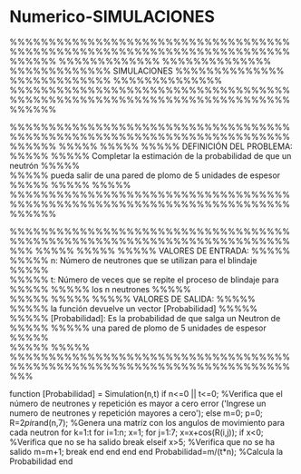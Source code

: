 # Numerico-SIMULACIONES

%%%%%%%%%%%%%%%%%%%%%%%%%%%%%%%%%%%%%%%%%%%%%%%%%%%%%%%%%%%%%%%%%%%%%%%%%%%%%%
%%%%%%%%%%%%%                                                   %%%%%%%%%%%%%%
%%%%%%%%%%%%%                     SIMULACIONES                  %%%%%%%%%%%%%%
%%%%%%%%%%%%%                                                   %%%%%%%%%%%%%%
%%%%%%%%%%%%%%%%%%%%%%%%%%%%%%%%%%%%%%%%%%%%%%%%%%%%%%%%%%%%%%%%%%%%%%%%%%%%%%

%%%%%%%%%%%%%%%%%%%%%%%%%%%%%%%%%%%%%%%%%%%%%%%%%%%%%%%%%%%%%%%%%%%%%%%%%%%%%%
%%%%%                                                                    %%%%%
%%%%%                      DEFINICIÓN DEL PROBLEMA:                      %%%%%
%%%%%    Completar la estimación de la probabilidad de que un neutrón    %%%%%     
%%%%%     pueda salir de una pared de plomo de 5 unidades de espesor     %%%%%
%%%%%                                                                    %%%%%
%%%%%%%%%%%%%%%%%%%%%%%%%%%%%%%%%%%%%%%%%%%%%%%%%%%%%%%%%%%%%%%%%%%%%%%%%%%%%%

%%%%%%%%%%%%%%%%%%%%%%%%%%%%%%%%%%%%%%%%%%%%%%%%%%%%%%%%%%%%%%%%%%%%%%%%%%%
%%%%%                                                                 %%%%%
%%%%%                      VALORES DE ENTRADA:                        %%%%%
%%%%% n: Número de neutrones que se utilizan para el blindaje         %%%%%     
%%%%% t: Número de veces que se repite el proceso de blindaje para    %%%%%
%%%%%    los n neutrones                                              %%%%%   
%%%%%                                                                 %%%%%
%%%%%                      VALORES DE SALIDA:                         %%%%%
%%%%%          la función devuelve un vector [Probabilidad]           %%%%%     
%%%%% [Probabilidad]: Es la probabilidad de que salga un Neutron de   %%%%%
%%%%%                 una pared de plomo de 5 unidades de espesor     %%%%%   
%%%%%                                                                 %%%%%
%%%%%%%%%%%%%%%%%%%%%%%%%%%%%%%%%%%%%%%%%%%%%%%%%%%%%%%%%%%%%%%%%%%%%%%%%%%

function [Probabilidad] = Simulation(n,t)
  if n<=0 || t<=0;       %Verifica que el número de neutrones y repetición es mayor a cero 
    error ('Ingrese un numero de neutrones y  repetición mayores a cero');
  else
    m=0;
    p=0;
    R=2*pi*rand(n,7);   %Genera una matríz con los angulos de movimiento para cada neutron
    for k=1:t
    	for i=1:n;
      	x=1;
       	for j=1:7;
        	x=x+cos(R(i,j));
         	if x<0;        %Verifica que no se ha salido
          	break
         	elseif x>5;    %Verifica que no se ha salido
           	m=m+1;
           	break
         	end
       	end
     	end
  	end
		Probabilidad=m/(t*n);  %Calcula la Probabilidad
end
